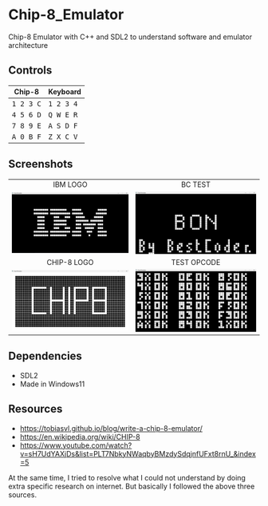 # Chip-8_Emulator
Chip-8 Emulator with C++ and SDL2 to understand software and emulator architecture

## Controls
| Chip-8  | Keyboard |
| ------------- | ------------- |
| <kbd> 1 2 3 C </kbd>  | <kbd> 1 2 3 4 </kbd>  |
| <kbd> 4 5 6 D </kbd>  | <kbd> Q W E R </kbd>  |
| <kbd> 7 8 9 E </kbd>  | <kbd> A S D F </kbd>  |
| <kbd> A 0 B F </kbd>  | <kbd> Z X C V </kbd>  |

## Screenshots
|                          |                          |
:-------------------------:|:-------------------------:
| IBM LOGO                 | BC TEST                  |
| <img src="./screenshots/IBM.png" width="400"> | <img src="./screenshots/BC_test.png" width="400"> | 
| CHIP-8 LOGO              | TEST OPCODE              |
| <img src="./screenshots/chip8.png" width="400"> | <img src="./screenshots/test_opcode.png" width="400"> |

## Dependencies
* SDL2
* Made in Windows11

## Resources
* https://tobiasvl.github.io/blog/write-a-chip-8-emulator/
* https://en.wikipedia.org/wiki/CHIP-8
* https://www.youtube.com/watch?v=sH7UdYAXjDs&list=PLT7NbkyNWaqbyBMzdySdqjnfUFxt8rnU_&index=5

At the same time, I tried to resolve what I could not understand by doing extra specific research on internet.
But basically I followed the above three sources.
